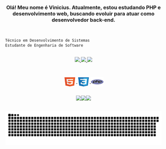 <h3 align="center">Olá! Meu nome é Vinicius.  
Atualmente, estou estudando PHP e desenvolvimento web, buscando evoluir para atuar como desenvolvedor back-end.
</h3><br>

```
Técnico em Desenvolvimento de Sistemas
Estudante de Engenharia de Software
```
  
    
  ##
  
  <div align="center">
  <a href="https://github.com/viniciusslv00">
  <img height="160em" src="https://github-readme-stats.vercel.app/api?username=viniciusslv00&show_icons=true&theme=tokyonight&include_all_commits=true&count_private=true"/>
  <img height="160em" src="https://github-readme-stats.vercel.app/api/top-langs/?username=viniciusslv00&layout=compact&langs_count=6&theme=tokyonight"/>
  <img height="160em" src="https://github-readme-streak-stats.herokuapp.com/?user=viniciusslv00&theme=tokyonight&hide_border=false"/>


</div>
  
  ##
  
  <div> 
<div align="center"><br>
  <img align="center" alt="HTML" height="30" width="40" src="https://raw.githubusercontent.com/devicons/devicon/master/icons/html5/html5-original.svg">
  <img align="center" alt="CSS" height="30" width="40" src="https://raw.githubusercontent.com/devicons/devicon/master/icons/css3/css3-original.svg">
  <img align="center" alt="PHP" height="30" width="40" src="https://raw.githubusercontent.com/devicons/devicon/master/icons/php/php-original.svg">
</div>
</div>
  
  ##
  
  <div> 

<div align="center"><a href="https://instagram.com/viniiciusslv" target="_blank"><img src="https://img.shields.io/badge/-Instagram-%23E4405F?style=for-the-badge&logo=instagram&logoColor=white" target="_blank"><a href = "mailto:viniciusslv900@gmail.com"><img src="https://img.shields.io/badge/-Gmail-%23333?style=for-the-badge&logo=gmail&logoColor=white" target="_blank"></a><a href="https://www.linkedin.com/in/vinicius-silva-76b888188/" target="_blank"><img src="https://img.shields.io/badge/-LinkedIn-%230077B5?style=for-the-badge&logo=linkedin&logoColor=white" target="_blank"></a>   </div>
 
 </div>
  
  ##
  
  <div> 
 
  
  <div align="center">
  
![Snake animation](https://github.com/Medeiros92/Medeiros92/blob/output/github-contribution-grid-snake.svg)

</div>  

